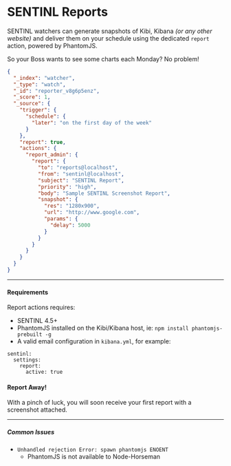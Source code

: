 # SENTINL Reports
SENTINL watchers can generate snapshots of Kibi, Kibana _(or any other website)_ and deliver them on your schedule using the dedicated ```report``` action, powered by PhantomJS.

So your Boss wants to see some charts each Monday? No problem!

```json
{
  "_index": "watcher",
  "_type": "watch",
  "_id": "reporter_v8g6p5enz",
  "_score": 1,
  "_source": {
    "trigger": {
      "schedule": {
        "later": "on the first day of the week"
      }
    },
    "report": true,
    "actions": {
      "report_admin": {
        "report": {
          "to": "reports@localhost",
          "from": "sentinl@localhost",
          "subject": "SENTINL Report",
          "priority": "high",
          "body": "Sample SENTINL Screenshot Report",
          "snapshot": {
            "res": "1280x900",
            "url": "http://www.google.com",
            "params": {
              "delay": 5000
            }
          }
        }
      }
    }
  }
}
```

---
#### Requirements
Report actions requires:

* SENTINL 4.5+
* PhantomJS installed on the Kibi/Kibana host, ie: ```npm install phantomjs-prebuilt -g```
* A valid email configuration in ```kibana.yml```, for example:
```
sentinl:
  settings:
    report:
      active: true
```

#### Report Away!
With a pinch of luck, you will soon receive your first report with a screenshot attached.

------

##### Common Issues
* ```Unhandled rejection Error: spawn phantomjs ENOENT```
    * PhantomJS is not available to Node-Horseman

